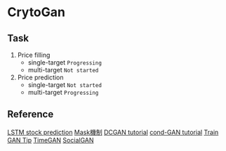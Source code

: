 # CrytoGan

## Task

1. Price filling
   - single-target `Progressing`
   - multi-target `Not started`
2. Price prediction
   - single-target `Not started`
   - multi-target `Progressing`

## Reference

[LSTM stock prediction](https://www.projectpro.io/article/stock-price-prediction-using-machine-learning-project/571)
[Mask機制](https://ifwind.github.io/2021/08/17/Transformer%E7%9B%B8%E5%85%B3%E2%80%94%E2%80%94%EF%BC%887%EF%BC%89Mask%E6%9C%BA%E5%88%B6/#self-attention%E4%B8%AD%E7%9A%84padding-mask)
[DCGAN tutorial](https://pytorch.org/tutorials/beginner/basics/data_tutorial.html)
[cond-GAN tutorial](https://towardsdatascience.com/using-conditional-deep-convolutional-gans-to-generate-custom-faces-from-text-descriptions-e18cc7b8821)
[Train GAN Tip](https://medium.com/intel-student-ambassadors/tips-on-training-your-gans-faster-and-achieve-better-results-9200354acaa5)
[TimeGAN](https://proceedings.neurips.cc/paper/2019/file/c9efe5f26cd17ba6216bbe2a7d26d490-Paper.pdf)
[SocialGAN](https://openaccess.thecvf.com/content_cvpr_2018/papers/Gupta_Social_GAN_Socially_CVPR_2018_paper.pdf)
